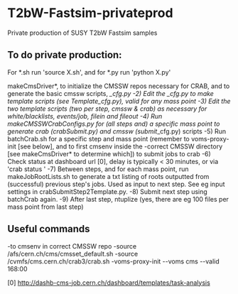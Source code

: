 # T2bW-Fastsim-privateprod
Private production of SUSY T2bW Fastsim samples

## To do private production:
For *.sh run 'source X.sh', and for *.py run 'python X.py'

makeCmsDriver*, to initialize the CMSSW repos necessary for CRAB, and to generate the basic cmssw scripts, *_cfg.py
-2) Edit the *_cfg.py to make template scripts (see *Template*_cfg.py), valid for any mass point
-3) Edit the two template scripts (two per step, cmssw & crab) as necessary for white/blacklists, events/job, filein and fileout
-4) Run makeCMSSWCrabConfigs.py for (all steps and) a specific mass point to generate crab (crabSubmit*.py) and cmssw (submit*_cfg.py) scripts
-5) Run batchCrab.sh for a specific step and mass point (remember to voms-proxy-init [see below], and to first cmsenv inside the -correct CMSSW directory [see makeCmsDriver* to determine which]) to submit jobs to crab
-6) Check status at dashboard url [0], delay is typically < 30 minutes, or via 'crab status <projectDir>'
-7) Between steps, and for each mass point, run makeJobRootLists.sh to generate a txt listing of roots outputted from (successful) previous step's jobs. Used as input to next step. See eg input settings in crabSubmitStep2Template.py.
-8) Submit next step using batchCrab again. 
-9) After last step, ntuplize (yes, there are eg 100 files per mass point from last step)

## Useful commands
-to cmsenv in correct CMSSW repo
-source  /afs/cern.ch/cms/cmsset_default.sh
-source /cvmfs/cms.cern.ch/crab3/crab.sh
-voms-proxy-init --voms cms --valid 168:00

[0]
http://dashb-cms-job.cern.ch/dashboard/templates/task-analysis
